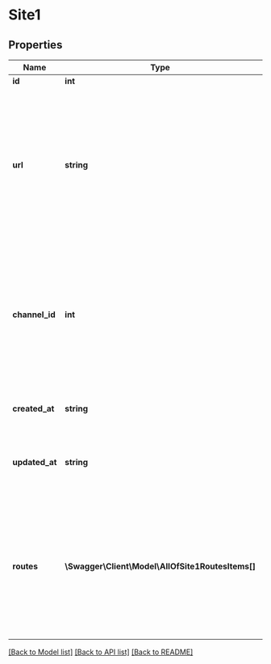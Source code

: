 # Site1

## Properties
Name | Type | Description | Notes
------------ | ------------- | ------------- | -------------
**id** | **int** |  | [optional] 
**url** | **string** | The Fully Qualified URL (including host and scheme) where this site is hosted. All URLs generated for this site will be appended to this. | [optional] 
**channel_id** | **int** | The channel this site is attached to. Each site belongs to a single channel, and each channel can have either zero or one sites. | [optional] 
**created_at** | **string** | When was this site created? RFC 3339 | [optional] 
**updated_at** | **string** | When was this site defintion last updated? RFC 3339 | [optional] 
**routes** | **\Swagger\Client\Model\AllOfSite1RoutesItems[]** | (optional - if included) collection of routes defined for this site. Limited to 200 routes side loaded (query routes direction via &#x60;/routes&#x60; for bulk) | [optional] 

[[Back to Model list]](../../README.md#documentation-for-models) [[Back to API list]](../../README.md#documentation-for-api-endpoints) [[Back to README]](../../README.md)

